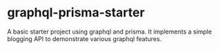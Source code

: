 # graphql-prisma-starter

A basic starter project using graphql and prisma. It implements a simple blogging API to demonstrate various graphql features.
